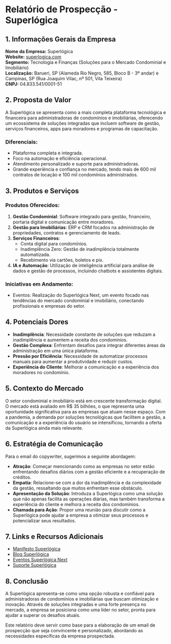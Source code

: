 # Relatório de Prospecção - Superlógica

## 1. Informações Gerais da Empresa
**Nome da Empresa:** Superlógica  
**Website:** [superlogica.com](http://www.superlogica.com)  
**Segmento:** Tecnologia e Finanças (Soluções para o Mercado Condominial e Imobiliário)  
**Localização:** Barueri, SP (Alameda Rio Negro, 585, Bloco B - 3º andar) e Campinas, SP (Rua Joaquim Vilac, nº 501, Vila Teixeira)  
**CNPJ:** 04.833.541/0001-51

## 2. Proposta de Valor
A Superlógica se apresenta como a mais completa plataforma tecnológica e financeira para administradoras de condomínios e imobiliárias, oferecendo um ecossistema de soluções integradas que incluem software de gestão, serviços financeiros, apps para moradores e programas de capacitação.

### Diferenciais:
- Plataforma completa e integrada.
- Foco na automação e eficiência operacional.
- Atendimento personalizado e suporte para administradoras.
- Grande experiência e confiança no mercado, tendo mais de 600 mil contratos de locação e 100 mil condomínios administrados.

## 3. Produtos e Serviços
### Produtos Oferecidos:
1. **Gestão Condominial**: Software integrado para gestão, financeiro, portaria digital e comunicação entre moradores.
2. **Gestão para Imobiliárias**: ERP e CRM focados na administração de propriedades, contratos e gerenciamento de leads.
3. **Serviços Financeiros**:
   - Conta digital para condomínios.
   - Inadimplência Zero: Gestão de inadimplência totalmente automatizada.
   - Recebimento via cartões, boletos e pix.
4. **IA e Automação**: Utilização de inteligência artificial para análise de dados e gestão de processos, incluindo chatbots e assistentes digitais.

### Iniciativas em Andamento:
- Eventos: Realização do Superlógica Next, um evento focado nas tendências do mercado condominial e imobiliário, conectando profissionais e empresas do setor.

## 4. Potenciais Dores
- **Inadimplência**: Necessidade constante de soluções que reduzam a inadimplência e aumentem a receita dos condomínios.
- **Gestão Complexa**: Enfrentam desafios para integrar diferentes áreas da administração em uma única plataforma.
- **Pressão por Eficiência**: Necessidade de automatizar processos manuais para aumentar a produtividade e reduzir custos.
- **Experiência do Cliente**: Melhorar a comunicação e a experiência dos moradores no condomínio.

## 5. Contexto do Mercado
O setor condominial e imobiliário está em crescente transformação digital. O mercado está avaliado em R$ 35 bilhões, o que representa uma oportunidade significativa para as empresas que atuam nesse espaço. Com a pandemia, a demanda por soluções tecnológicas que facilitem a gestão, a comunicação e a experiência do usuário se intensificou, tornando a oferta da Superlógica ainda mais relevante.

## 6. Estratégia de Comunicação
Para o email do copywriter, sugerimos a seguinte abordagem:

- **Atração**: Começar mencionando como as empresas no setor estão enfrentando desafios diários com a gestão eficiente e a recuperação de créditos.
- **Empatia**: Relacione-se com a dor da inadimplência e da complexidade da gestão, ressaltando que muitos enfrentam esse obstáculo.
- **Apresentação da Solução**: Introduza a Superlógica como uma solução que não apenas facilita as operações diárias, mas também transforma a experiência do cliente e melhora a receita dos condomínios.
- **Chamada para Ação**: Propor uma reunião para discutir como a Superlógica pode ajudar a empresa a otimizar seus processos e potencializar seus resultados.

## 7. Links e Recursos Adicionais
- [Manifesto Superlógica](https://www.superlogica.com/manifesto)
- [Blog Superlógica](https://blog.superlogica.com)
- [Eventos Superlógica Next](https://next.superlogica.com)
- [Suporte Superlógica](https://www.superlogica.com/suporte)

## 8. Conclusão
A Superlógica apresenta-se como uma opção robusta e confiável para administradoras de condomínios e imobiliárias que buscam otimização e inovação. Através de soluções integradas e uma forte presença no mercado, a empresa se posiciona como uma líder no setor, pronta para ajudar a superar os desafios atuais.

Este relatório deve servir como base para a elaboração de um email de prospecção que seja convincente e personalizado, abordando as necessidades específicas da empresa prospectada.